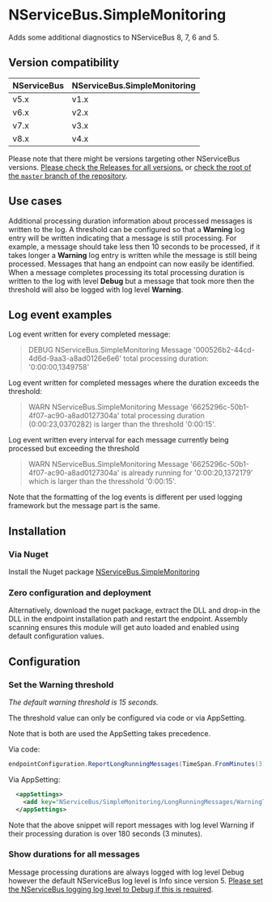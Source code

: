 # NServiceBus.SimpleMonitoring

Adds some additional diagnostics to NServiceBus 8, 7, 6 and 5.

## Version compatibility

| NServiceBus | NServiceBus.SimpleMonitoring |
| ----------- | ---------------------------- |
| v5.x        | v1.x                         |
| v6.x        | v2.x                         |
| v7.x        | v3.x                         |
| v8.x        | v4.x                         |

Please note that there might be versions targeting other NServiceBus versions. [Please check the Releases for all versions.](https://github.com/ramonsmits/nservicebus.simplemonitoring/releases) or [check the root of the  `master` branch of the repository](https://github.com/ramonsmits/nservicebus.simplemonitoring).

## Use cases

Additional processing duration information about processed messages is written to the log. A threshold can be configured so that a **Warning** log entry will be written indicating that a message is still processing. For example, a message should take less then 10 seconds to be processed, if it takes longer a **Warning** log entry is written while the message is still being processed. Messages that hang an endpoint can now easily be identified. When a message completes processing its total processing duration is written to the log with level **Debug** but a message that took more then the threshold will also be logged with log level **Warning**.

## Log event examples

Log event written for every completed message:

> DEBUG NServiceBus.SimpleMonitoring Message '000526b2-44cd-4d6d-9aa3-a8ad0126e6e6' total processing duration: '0:00:00,1349758'

Log event written for completed messages where the duration exceeds the threshold:

> WARN  NServiceBus.SimpleMonitoring Message '6625296c-50b1-4f07-ac90-a8ad0127304a' total processing duration (0:00:23,0370282) is larger than the threshold '0:00:15'.

Log event written every interval for each message currently being processed but exceeding the threshold

> WARN  NServiceBus.SimpleMonitoring Message '6625296c-50b1-4f07-ac90-a8ad0127304a' is already running for '0:00:20,1372179' which is larger than the thresshold '0:00:15'.

Note that the formatting of the log events is different per used logging framework but the message part is the same.

## Installation

### Via Nuget

Install the Nuget package [NServiceBus.SimpleMonitoring](https://www.nuget.org/packages/NServiceBus.SimpleMonitoring)

### Zero configuration and deployment

Alternatively, download the nuget package, extract the DLL and drop-in the DLL in the endpoint installation path and restart the endpoint. Assembly scanning ensures this module will get auto loaded and enabled using default configuration values.

## Configuration

### Set the Warning threshold

*The default warning threshold is 15 seconds.*


The threshold value can only be configured via code or via AppSetting.

Note that is both are used the AppSetting takes precedence.

Via code:
```c#
endpointConfiguration.ReportLongRunningMessages(TimeSpan.FromMinutes(3));
```

Via AppSetting:

```xml
  <appSettings>
    <add key="NServiceBus/SimpleMonitoring/LongRunningMessages/WarningThresholdInSeconds" value="180"/>
  </appSettings>
```

Note that the above snippet will report messages with log level Warning if their processing duration is over 180 seconds (3 minutes).

### Show durations for all messages

Message processing durations are always logged with log level Debug however the default NServiceBus log level is Info since version 5. [Please set the NServiceBus logging log level to Debug if this is required](https://docs.particular.net/nservicebus/logging/).
